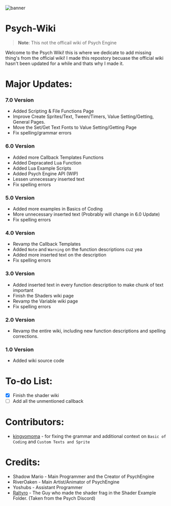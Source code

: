 ![banner](https://user-images.githubusercontent.com/101881784/186165593-7f234ba2-093d-4754-8062-6afe002e93a4.png)

# Psych-Wiki
> **Note**: This not the officail wiki of Psych Engine

Welcome to the Psych Wiki! this is where we dedicate to add missing thing's from the official wiki! I made this repostory becuase the official wiki hasn't been updated for a while and thats why I made it.

# Major Updates:
### 7.0 Version
- Added Scripting & File Functions Page
- Improve Create Sprites/Text, Tween/Timers, Value Setting/Getting, General Pages.
- Move the Set/Get Text Fonts to Value Setting/Getting Page
- Fix spelling/grammar errors

### 6.0 Version
- Added more Callback Templates Functions
- Added Depracated Lua Function
- Added Lua Example Scripts
- Added Psych Engine API (WIP)
- Lessen unnecessary inserted text
- Fix spelling errors

### 5.0 Version
- Added more examples in Basics of Coding
- More unnecessary inserted text (Probrably will change in 6.0 Update)
- Fix spelling errors

### 4.0 Version
- Revamp the Callback Templates
- Added `Note` and `Warning` on the function descriptions cuz yea 
- Added more inserted text on the description
- Fix spelling errors

### 3.0 Version
- Added inserted text in every function description to make chunk of text important
- Finish the Shaders wiki page
- Revamp the Variable wiki page
- Fix spelling errors

### 2.0 Version
- Revamp the entire wiki, including new function descriptions and spelling corrections.

### 1.0 Version
- Added wiki source code

# To-do List:
- [x] Finish the shader wiki
- [ ] Add all the unmentioned callback

# Contributors:
- [kingyomoma](https://github.com/kingyomoma) - for fixing the grammar and additional context on `Basic of Coding` and `Custom Texts and Sprite`

# Credits:
- Shadow Mario - Main Programmer and the Creator of PsychEngine
- RiverOaken - Main Artist/Animator of PsychEngine
- Yoshubs - Assistant Programmer
- [Raltyro](https://github.com/Raltyro) - The Guy who made the shader frag in the Shader Example Folder. (Taken from the Psych Discord)

